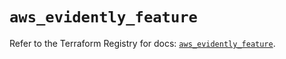 # `aws_evidently_feature`

Refer to the Terraform Registry for docs: [`aws_evidently_feature`](https://registry.terraform.io/providers/hashicorp/aws/4.54.0/docs/resources/evidently_feature).
